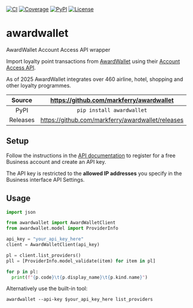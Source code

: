 [![CI](https://github.com/markferry/awardwallet/actions/workflows/ci.yml/badge.svg)](https://github.com/markferry/awardwallet/actions/workflows/ci.yml)
[![Coverage](https://codecov.io/gh/markferry/awardwallet/branch/main/graph/badge.svg)](https://codecov.io/gh/markferry/awardwallet)
[![PyPI](https://img.shields.io/pypi/v/awardwallet.svg)](https://pypi.org/project/awardwallet)
[![License](https://img.shields.io/badge/License-Apache%202.0-blue.svg)](https://www.apache.org/licenses/LICENSE-2.0)

# awardwallet

AwardWallet Account Access API wrapper

Import loyalty point transactions from [AwardWallet](https://awardwallet.com/) using their [Account Access API](https://awardwallet.com/api/account>).

As of 2025 AwardWallet integrates over 460 airline, hotel, shopping and other loyalty programmes.

Source          | <https://github.com/markferry/awardwallet>
:---:           | :---:
PyPI            | `pip install awardwallet`
Releases        | <https://github.com/markferry/awardwallet/releases>

## Setup

Follow the instructions in the [API
documentation](https://awardwallet.com/api/account#introduction) to register
for a free Business account and create an API key.

The API key is restricted to the **allowed IP addresses** you specify in the
Business interface API Settings.

## Usage

```python
import json

from awardwallet import AwardWalletClient
from awardwallet.model import ProviderInfo

api_key = "your_api_key_here"
client = AwardWalletClient(api_key)

pl = client.list_providers()
pll = [ProviderInfo.model_validate(item) for item in pl]

for p in pl:
  print(f"{p.code}\t{p.display_name}\t{p.kind.name}")
```

Alternatively use the built-in tool:

```
awardwallet --api-key $your_api_key_here list_providers
```
